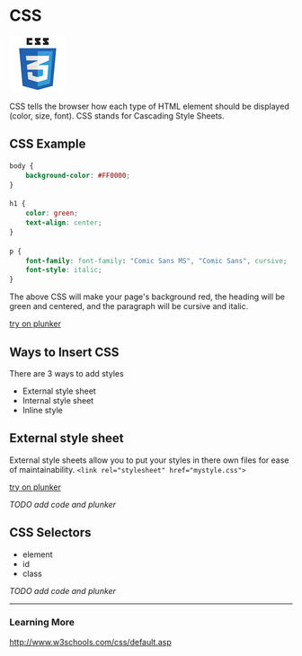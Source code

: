 # CSS

![CSS3 Logo](images/css3logo.png)

CSS tells the browser how each type of HTML element should be displayed (color, size, font).  CSS stands for Cascading Style Sheets.



## CSS Example

```css
body {
    background-color: #FF0000;
}

h1 {
    color: green;
    text-align: center;
}

p {
    font-family: font-family: "Comic Sans MS", "Comic Sans", cursive;
    font-style: italic;
}
```
The above CSS will make your page's background red, the heading will be green and centered, and the paragraph will be cursive and italic.

[try on plunker](http://plnkr.co/edit/0mIhNvQ8fGF0VWvpgnNo?p=preview)







## Ways to Insert CSS
There are 3 ways to add styles
* External style sheet
* Internal style sheet
* Inline style


## External style sheet
External style sheets allow you to put your styles in there own files for ease of maintainability.
```<link rel="stylesheet" href="mystyle.css">```

[try on plunker](http://plnkr.co/edit/fen6KwOWV1ghucIlOomw?p=preview)

*TODO add code and plunker*
 

## CSS Selectors
* element
* id
* class

*TODO add code and plunker*




---
### Learning More
http://www.w3schools.com/css/default.asp